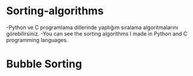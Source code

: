 # Sorting-algorithms
-Python ve C programlama dillerinde yaptığım sıralama algoritmalarını görebilirsiniz.
-You can see the sorting algorithms I made in Python and C programming languages.

# Bubble Sorting
